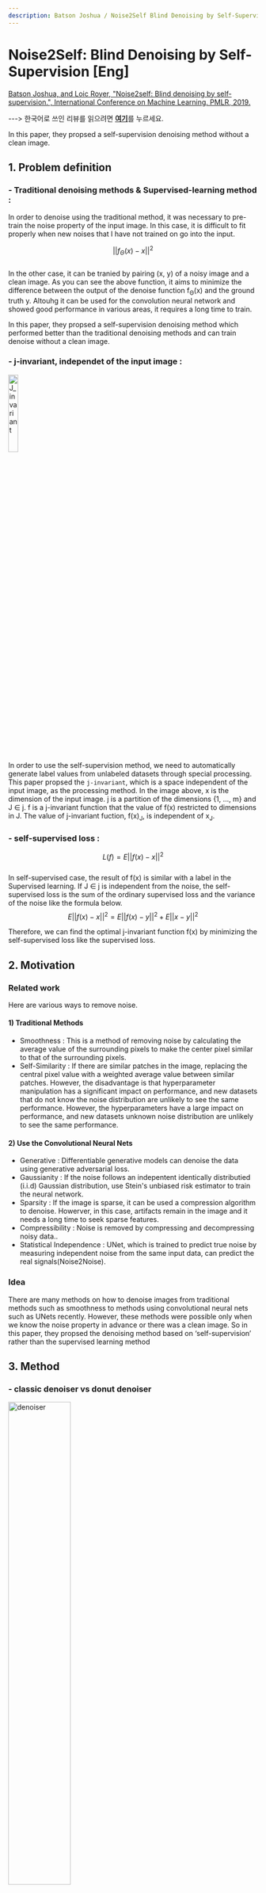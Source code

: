 ```yaml
---
description: Batson Joshua / Noise2Self Blind Denoising by Self-Supervision / ICML
---
```


# Noise2Self: Blind Denoising by Self-Supervision \[Eng\]
[Batson Joshua, and Loic Royer, "Noise2self: Blind denoising by self-supervision.", International Conference on Machine Learning. PMLR, 2019.
](https://arxiv.org/abs/1901.11365)

---&gt; 한국어로 쓰인 리뷰를 읽으려면 [**여기**](icml-2019-Noise2Self-kor.md)를 누르세요.

In this paper, they propsed a self-supervision denoising method without a clean image.


##  1. Problem definition
### - Traditional denoising methods & Supervised-learning method :          
In order to denoise using the traditional method, it was necessary to pre-train the noise property of the input image. In this case, it is difficult to fit properly when new noises that I have not trained on go into the input. 
                      
$$||f_{Θ}(x)-x||^2$$             
In the other case, it can be tranied by pairing (x, y) of a noisy image and a clean image. As you can see the above function, it aims to minimize the difference between the output of the denoise function f<sub>Θ</sub>(x) and the ground truth y. Altouhg it can be used for the convolution neural network and showed good performance in various areas, it requires a long time to train.


In this paper, they propsed a self-supervision denoising method which performed better than the traditional denoising methods and can train denoise without a clean image.
### - j-invariant, independet of the input image  :          
<img src="../../.gitbook/assets/18/J_invariant.png" width="20%" height="20%" alt="J_invariant"></img>       
In order to use the self-supervision method, we need to automatically generate label values from unlabeled datasets through special processing. This paper propsed the `j-invariant`, which is a space independent of the input image, as the processing method.
In the image above, x is the dimension of the input image. j is a partition of the dimensions {1, ..., m} and J ∈ j. f is a j-invariant function that the value of f(x) restricted to dimensions in J. The value of j-invariant fuction, f(x)<sub>J</sub>, is independent of x<sub>J</sub>.
    
### - self-supervised loss :     
$$L(f) = E||f(x)-x||^2$$       
In self-supervised case, the result of f(x) is similar with a label in the Supervised learning. If J ∈ j is independent from the noise, the self-supervised loss is the sum of the ordinary supervised loss and the variance of the noise like the formula below.
$$E||f(x)-x||^2 = E||f(x)-y||^2 + E||x-y||^2$$     

Therefore, we can find the optimal j-invariant function f(x) by minimizing the self-supervised loss like the supervised loss.

## 2. Motivation
### Related work
Here are various ways to remove noise.

#### 1) Traditional Methods
- Smoothness : This is a method of removing noise by calculating the average value of the surrounding pixels to make the center pixel similar to that of the surrounding pixels.
- Self-Similarity : If there are similar patches in the image, replacing the central pixel value with a weighted average value between similar patches. However, the disadvantage is that hyperparameter manipulation has a significant impact on performance, and new datasets that do not know the noise distribution are unlikely to see the same performance. However, the hyperparameters have a large impact on performance, and new datasets unknown noise distribution are unlikely to see the same performance.

#### 2) Use the Convolutional Neural Nets
- Generative : Differentiable generative models can denoise the data using generative adversarial loss.
- Gaussianity : If the noise follows an indepentent identically distributied (i.i.d) Gaussian distribution, use Stein's unbiased risk estimator to train the neural network.
- Sparsity : If the image is sparse, it can be used a compression algorithm to denoise. Howerver, in this case, artifacts remain in the image and it needs a long time to seek sparse features.
- Compressibility : Noise is removed by compressing and decompressing noisy data..
- Statistical Independence : UNet, which is trained to predict true noise by measuring independent noise from the same input data, can predict the real signals(Noise2Noise).

### Idea
There are many methods on how to denoise images from traditional methods such as smoothness to methods using convolutional neural nets such as UNets recently. However, these methods were possible only when we know the noise property in advance or there was a clean image. So in this paper, they propsed the denoising method based on ‘self-supervision’ rather than the supervised learning method

## 3. Method
### - classic denoiser vs donut denoiser              
<img src="../../.gitbook/assets/18/denoiser.png" width="50%" height="50%"   alt="denoiser"></img> 
> - classic denoiser : Using a median filer that replaces each pixel with the median of a disk of radius r → g<sub>r</sub>
> - donut denoiser : Same as classic denoiser except that the center part is removed → f<sub>r</sub>             

In the graph above, you can see the difference for each denoiser. r is the radius of each filter.       
For the donut denoiser (blue), the self-supervised minimum (red arrow) is same (r=3) with the ground truth minimum. The vertical difference between self-supervised and ground truth means variance of the noise.         
On the other hand, in the case of classic denoiser (orange), self-supervised MSE continues to increase and there is no correlation with ground truth results.      
In other words, the donut denoiser can adjust the loss value with self-supervised, but the classic denoiser can adjust the loss value only when there is a ground truth.         


### - j-invariant function : f<sub>Θ</sub>            
$$f_{Θ}(x)_{J} := g_{Θ}(1_{J}ㆍs(x) + 1_{J^c}ㆍx)_{J}$$   
j-invariant f<sub>Θ</sub> function can be defined as above. g<sub>Θ</sub> is any classical denoiser, and J(J ∈ j) is any partition of the pixels to distinguish it from adjacent pixels like a mask. s(x) is the function replacing each pixel with the average of its neighbors (interpolation). That is, f<sub>Θ</sub> function interpolates with s(x) only in the area corresponding to J, and applies the original image x to other areas(J^c), then applies the classical denoiser. f<sub>Θ</sub>(x)<sub>J</sub> gets independent results with x<sub>J</sub> because g<sub>Θ</sub> was applied after interpolation of x in J space. As a result, image x performed better when g<sub>Θ</sub> was applied after interpolation than when applied directly to the classical denoiser g<sub>Θ</sub>. 


## 4. Experiment & Result
### Experimental setup
|   Dataset  | Hanzi | CellNet |   ImageNet   |
|:----------:|:-----:|:-------:|:------------:|
| Image size | 64x64 | 128x128 | 128x128(RGB) |
| batch size |   64  |    64   |      32      |
|    epoch   |   30  |    50   |       1      |                           

They compared the denoise performance when self-supervised by applying the j-invariant function. There are three data sets: Hanzi, a Chinese character data set, CellNet, a microscope data set and an ImageNet data set. Unet and DnCNN were used to compare the performance of each. They use a random partition of 25 subsets for j-invariant and Peak-Signal-to-Noise Raio (PSNR) was used as an evaluation metric. A larger value of PSNR means less loss of image quality.

### Result
<img src="../../.gitbook/assets/18/result1.png" width="40%" height="40%"   alt="result1"></img>   
The table above shows the PSNR results according to each data and denoise. Noise2Self(N2S) performed better than NLM and BM3D, which are traditional denoiser methods, and shows similar performance to Noise2Truth(N2T) trained with clean target and Noise2Noise(N2N) trained together with independent noise.     

<img src="../../.gitbook/assets/18/result2.png" width="50%" height="40%"   alt="result2"></img>     
When looking at the result of denoising as an image, N2S performed better at removing noise than NLM and BM3D and showed similar results to N2N and N2T.


## 5. Conclusion
Noise2Self removes noise in a self-supervision method, unlike other denoising methods. The advantage of this model is that it can remove noise without prior learning about the noise and can be trained without a clean image. However, there is a trade-off between bias and variance depending on how the size of J is set.
     

### Take home message
> Self-supervised learning can be used to learn without target data.
>
> The noise data and the result of J-invariant function f(x) are independent of each other.
>
> With self-supervised learning, it can denoise only with the noise data and the result of J-invariant function, without clean data.

## Author / Reviewer information
### Author

**황현민** 
* KAIST AI
* [GitHub Link](https://github.com/HYUNMIN-HWANG)
* hyunmin_hwang@kaist.ac.kr

### Reviewer
...

## Reference & Additional materials
1. Batson, J.D., & Royer, L.A. (2019). Noise2Self: Blind Denoising by Self-Supervision. ArXiv, abs/1901.11365. ([link](https://arxiv.org/abs/1901.11365))
2. Lehtinen, J., Munkberg, J., Hasselgren, J., Laine, S., Karras, T., Aittala, M., & Aila, T. (2018). Noise2noise: Learning image restoration without clean data. arXiv preprint arXiv:1803.04189. ([link](https://arxiv.org/abs/1803.04189))
3. Local averaging ([link](https://swprog.tistory.com/entry/OpenCV-%EC%9E%A1%EC%9D%8Cnoise-%EC%A0%9C%EA%B1%B0%ED%95%98%EA%B8%B0-Local-Averaging-Gaussian-smoothing)) 
4. Noise2Self github ([link](https://github.com/czbiohub/noise2self)) 
5. PSNR ([link](https://ko.wikipedia.org/wiki/%EC%B5%9C%EB%8C%80_%EC%8B%A0%ED%98%B8_%EB%8C%80_%EC%9E%A1%EC%9D%8C%EB%B9%84))  
